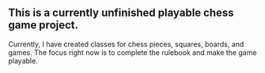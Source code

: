 ## This is a currently unfinished playable chess game project.

Currently, I have created classes for chess pieces, squares, boards, and games.
The focus right now is to complete the rulebook and make the game playable.
